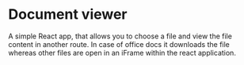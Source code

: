 # Document viewer

A simple React app, that allows you to choose a file and view the file content in another route. In case of office docs it downloads the file whereas other files are open in an iFrame within the react application.